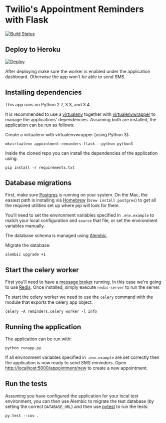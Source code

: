 # Twilio's Appointment Reminders with Flask

[![Build Status](https://travis-ci.org/TwilioDevEd/appointment-reminders-flask.svg?branch=master)](https://travis-ci.org/TwilioDevEd/appointment-reminders-flask)

## Deploy to Heroku

[![Deploy](https://www.herokucdn.com/deploy/button.png)](https://heroku.com/deploy)

After deploying make sure the worker is enabled under the application
dashboard. Otherwise the app won't be able to send SMS.

## Installing dependencies

This app runs on Python 2.7, 3.3, and 3.4.

It is recommended to use a [virtualenv](https://virtualenv.pypa.io/en/latest/)
together with
[virtualenvwrapper](https://virtualenvwrapper.readthedocs.org/en/latest/) to
manage the applications' dependencies. Assuming both are installed, the
application can be run as follows:

Create a virtualenv with virtualenvwrapper (using Python 3):
```
mkvirtualenv appointment-reminders-flask --python python3
```
Inside the cloned repo you can install the dependencies of the
application using:
```
pip install -r requirements.txt
```
## Database migrations

First, make sure [Postgres](http://www.postgresql.org/) is running on your system. On the Mac, the easiest path is installing via [Homebrew](http://brew.sh/) (`brew install postgres`) to get all the required utilities set up where pip will look for them.

You'll need to set the environment variables specified in `.env.example`
to match your local configuration and `source` that file, or set the
environment variables manually.

The database schema is managed using [Alembic](https://github.com/zzzeek/alembic).

Migrate the database:
```
alembic upgrade +1
```
## Start the celery worker
First you'll need to have a
[message broker](http://celery.readthedocs.org/en/latest/getting-started/brokers/)
running. In this case we're going to use [Redis](http://redis.io/). Once
installed, simply execute `redis-server` to run the server.

To start the celery worker we need to use the `celery`
command with the module that exports the celery app object.
```
celery -A reminders.celery worker -l info
```
## Running the application

The application can be run with:

```
python runapp.py
```
If all environment variables specified in `.env.example` are set
correctly then the application is now ready to send SMS
reminders. Open
[http://localhost:5000/appointment/new](http://localhost:5000/appointment/new)
to create a new appointment.

## Run the tests
Assuming you have configured the application for your local test
environment, you can then use Alembic to migrate the test database
(by setting the correct `DATABASE_URL`) and then use [pytest](http://pytest.org/)
to run the tests:
```
py.test --cov .
```
